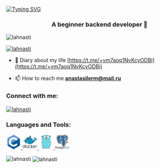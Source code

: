 <a href="https://git.io/typing-svg"><img src="https://readme-typing-svg.herokuapp.com?font=Fira+Code&size=30&pause=1000&color=F7B3F1&background=BB09FF00&random=false&width=435&lines=Hi%2C+I'm+Anastasia!" alt="Typing SVG" /></a>

<h3 align="center">A beginner backend developer 🦙</h3>

<p align="left"> <img src="https://komarev.com/ghpvc/?username=lahnasti&label=Profile%20views&color=f9d3e0&style=flat" alt="lahnasti" /> </p>

<p align="left"> <a href="https://github.com/ryo-ma/github-profile-trophy"><img src="https://github-profile-trophy.vercel.app/?username=lahnasti" alt="lahnasti" /></a> </p>

- 📝 Diary about my life [https://t.me/+vm7aoq1NvKcyODBi](https://t.me/+vm7aoq1NvKcyODBi)

- 📫 How to reach me **anastasilerm@mail.ru**

<h3 align="left">Connect with me:</h3>
<p align="left">
<a href="https://instagram.com/lahnasti" target="blank"><img align="center" src="https://raw.githubusercontent.com/rahuldkjain/github-profile-readme-generator/master/src/images/icons/Social/instagram.svg" alt="lahnasti" height="30" width="40" /></a>
</p>

<h3 align="left">Languages and Tools:</h3>
<p align="left"> <a href="https://www.cprogramming.com/" target="_blank" rel="noreferrer"> <img src="https://raw.githubusercontent.com/devicons/devicon/master/icons/c/c-original.svg" alt="c" width="40" height="40"/> </a> <a href="https://www.docker.com/" target="_blank" rel="noreferrer"> <img src="https://raw.githubusercontent.com/devicons/devicon/master/icons/docker/docker-original-wordmark.svg" alt="docker" width="40" height="40"/> </a> <a href="https://golang.org" target="_blank" rel="noreferrer"> <img src="https://raw.githubusercontent.com/devicons/devicon/master/icons/go/go-original.svg" alt="go" width="40" height="40"/> </a> <a href="https://www.postgresql.org" target="_blank" rel="noreferrer"> <img src="https://raw.githubusercontent.com/devicons/devicon/master/icons/postgresql/postgresql-original-wordmark.svg" alt="postgresql" width="40" height="40"/> </a> </p>

<p><img align="left" src="https://github-readme-stats.vercel.app/api/top-langs?username=lahnasti&show_icons=true&locale=en&layout=compact" alt="lahnasti" /></p>

<p>&nbsp;<img align="center" src="https://github-readme-stats.vercel.app/api?username=lahnasti&show_icons=true&locale=en" alt="lahnasti" /></p>

